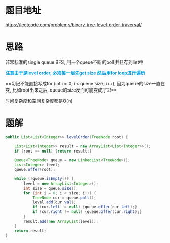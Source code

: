 # 题目地址

https://leetcode.com/problems/binary-tree-level-order-traversal/



# 思路

非常标准的single queue BFS, 用一个queue不断的poll 并且存到list中

<font color = grape>**注意由于是level order, 必须每一层先get size 然后用for loop进行遍历**</font>

==切记不能直接写成for (int i = 0; i < queue.size; i++), 因为queue的size一直在变, 比如root出来之后, queue的size反而可能变成了2!==

时间复杂度和空间复杂度都是O(n)



# 题解

```java
public List<List<Integer>> levelOrder(TreeNode root) {

    List<List<Integer>> result = new ArrayList<List<Integer>>();
    if (root == null) {return result;}

    Queue<TreeNode> queue = new LinkedList<TreeNode>();
    List<Integer> level;
    queue.offer(root);

    while (!queue.isEmpty()) {    
        level = new ArrayList<Integer>();
        int size = queue.size();
        for (int i = 0; i < size; i++) {
            TreeNode cur = queue.poll();
            level.add(cur.val);
            if (cur.left != null) {queue.offer(cur.left);}
            if (cur.right != null) {queue.offer(cur.right);}
        }
        result.add(new ArrayList(level));
    }
    return result;
}
```

